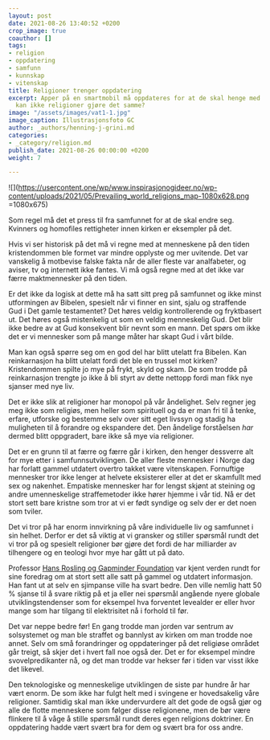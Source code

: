 ```yaml
---
layout: post
date: 2021-08-26 13:40:52 +0200
crop_image: true
coauthor: []
tags:
- religion
- oppdatering
- samfunn
- kunnskap
- vitenskap
title: Religioner trenger oppdatering
excerpt: Apper på en smartmobil må oppdateres for at de skal henge med i tiden. Hvorfor
  kan ikke religioner gjøre det samme?
image: "/assets/images/vat1-1.jpg"
image_caption: Illustrasjonsfoto GC
author: _authors/henning-j-grini.md
categories:
- _category/religion.md
publish_date: 2021-08-26 00:00:00 +0200
weight: 7

---
```


![](https://usercontent.one/wp/www.inspirasjonogideer.no/wp-content/uploads/2021/05/Prevailing_world_religions_map-1080x628.png =1080x675)

Som regel må det et press til fra samfunnet for at de skal endre seg. Kvinners og homofiles rettigheter innen kirken er eksempler på det.

Hvis vi ser historisk på det må vi regne med at menneskene på den tiden kristendommen ble formet var mindre opplyste og mer uvitende. Det var vanskelig å motbevise falske fakta når de aller fleste var analfabeter, og aviser, tv og internett ikke fantes. Vi må også regne med at det ikke var færre maktmennesker på den tiden.

Er det ikke da logisk at dette må ha satt sitt preg på samfunnet og ikke minst utformingen av Bibelen, spesielt når vi finner en sint, sjalu og straffende Gud i Det gamle testamentet? Det høres veldig kontrollerende og fryktbasert ut. Det høres også mistenkelig ut som en veldig menneskelig Gud. Det blir ikke bedre av at Gud konsekvent blir nevnt som en mann. Det spørs om ikke det er vi mennesker som på mange måter har skapt Gud i vårt bilde.

Man kan også spørre seg om en god del har blitt utelatt fra Bibelen. Kan reinkarnasjon ha blitt utelatt fordi det ble en trussel mot kirken? Kristendommen spilte jo mye på frykt, skyld og skam. De som trodde på reinkarnasjon trengte jo ikke å bli styrt av dette nettopp fordi man fikk nye sjanser med nye liv.

Det er ikke slik at religioner har monopol på vår åndelighet. Selv regner jeg meg ikke som religiøs, men heller som spirituell og da er man fri til å tenke, erfare, utforske og bestemme selv over sitt eget livssyn og stadig ha muligheten til å forandre og ekspandere det. Den åndelige forståelsen _har_ dermed blitt oppgradert, bare ikke så mye via religioner.

Det er en grunn til at færre og færre går i kirken, den henger dessverre alt for mye etter i samfunnsutviklingen. De aller fleste mennesker i Norge dag har forlatt gammel utdatert overtro takket være vitenskapen. Fornuftige mennesker tror ikke lenger at helvete eksisterer eller at det er skamfullt med sex og nakenhet. Empatiske mennesker har for lengst skjønt at steining og andre umenneskelige straffemetoder ikke hører hjemme i vår tid. Nå er det stort sett bare kristne som tror at vi er født syndige og selv der er det noen som tviler.

Det vi tror på har enorm innvirkning på våre individuelle liv og samfunnet i sin helhet. Derfor er det så viktig at vi gransker og stiller spørsmål rundt det vi tror på og spesielt religioner bør gjøre det fordi de har milliarder av tilhengere og en teologi hvor mye har gått ut på dato.

Professor [Hans Rosling og Gapminder Foundation](https://www.gapminder.org/) var kjent verden rundt for sine foredrag om at stort sett alle satt på gammel og utdatert informasjon. Han fant ut at selv en sjimpanse ville ha svart bedre. Den ville nemlig hatt 50 % sjanse til å svare riktig på et ja eller nei spørsmål angående nyere globale utviklingstendenser som for eksempel hva forventet levealder er eller hvor mange som har tilgang til elektrisitet nå i forhold til før.

Det var neppe bedre før! En gang trodde man jorden var sentrum av solsystemet og man ble straffet og bannlyst av kirken om man trodde noe annet. Selv om små forandringer og oppdateringer på det religiøse området går treigt, så skjer det i hvert fall noe også der. Det er for eksempel mindre svovelpredikanter nå, og det man trodde var hekser før i tiden var visst ikke det likevel.

Den teknologiske og menneskelige utviklingen de siste par hundre år har vært enorm. De som ikke har fulgt helt med i svingene er hovedsakelig våre religioner. Samtidig skal man ikke undervurdere alt det gode de også gjør og alle de flotte menneskene som følger disse religionene, men de bør være flinkere til å våge å stille spørsmål rundt deres egen religions doktriner. En oppdatering hadde vært svært bra for dem og svært bra for oss andre.